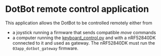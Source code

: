 # DotBot remote control application

This application allows the DotBot to be controlled remotely either from
- a joystick running a firmware that sends compatible _move_ commands
- a computer running the [keyboard_control.py](../../scripts/keyboard_control.py) and
with a nRF52840DK connected to it and used as gateway. The nRF52840DK must run the
`03app_dotbot_gateway` firmware.
